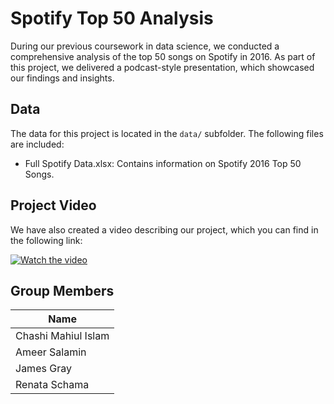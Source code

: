 # Spotify Top 50 AnalysisDuring our previous coursework in data science, we conducted a comprehensive analysis of the top 50 songs on Spotify in 2016. As part of this project, we delivered a podcast-style presentation, which showcased our findings and insights. ## DataThe data for this project is located in the `data/` subfolder. The following files are included:- Full Spotify Data.xlsx: Contains information on Spotify 2016 Top 50 Songs. ## Project VideoWe have also created a video describing our project, which you can find in the following link: [![Watch the video](https://images.news18.com/ibnlive/uploads/2022/01/youtube-logo-16431919874x3.jpg)](https://drive.google.com/file/d/1G3wZBaFtWQ2jNECFLZ-toAoVLXcnKUSo/preview)## Group Members| Name                | -------------------| | Chashi Mahiul Islam || Ameer Salamin || James Gray | | Renata Schama |